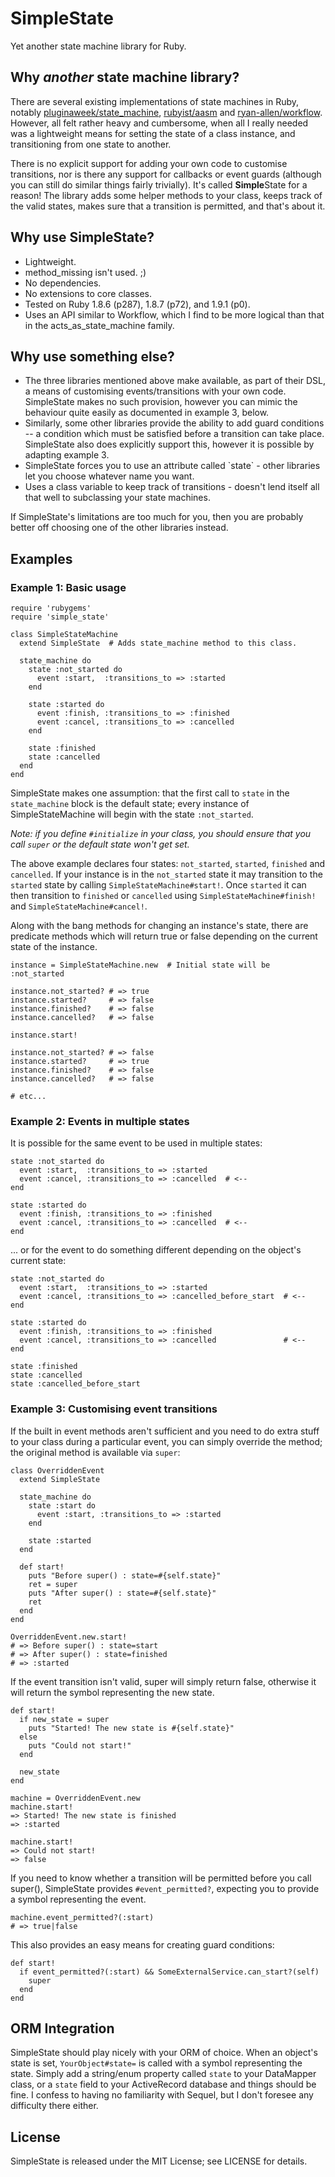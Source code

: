 # SimpleState

Yet another state machine library for Ruby.

## Why _another_ state machine library?

There are several existing implementations of state machines in Ruby, notably
[pluginaweek/state_machine][pluginaweek], [rubyist/aasm][rubyist] and
[ryan-allen/workflow][ryanallen]. However, all felt rather heavy and
cumbersome, when all I really needed was a lightweight means for setting the
state of a class instance, and transitioning from one state to another.

There is no explicit support for adding your own code to customise
transitions, nor is there any support for callbacks or event guards (although
you can still do similar things fairly trivially). It's called **Simple**State
for a reason! The library adds some helper methods to your class, keeps track
of the valid states, makes sure that a transition is permitted, and that's
about it.

## Why use SimpleState?

<ul style="margin-top: 1em">
  <li>Lightweight.</li>
  <li>method_missing isn't used. ;)</li>
  <li>No dependencies.</li>
  <li>No extensions to core classes.</li>
  <li>Tested on Ruby 1.8.6 (p287), 1.8.7 (p72), and 1.9.1 (p0).</li>
  <li>Uses an API similar to Workflow, which I find to be more logical than
    that in the acts_as_state_machine family.</li>
</ul>

## Why use something else?

<ul style="margin-top: 1em">
  <li>The three libraries mentioned above make available, as part of their
    DSL, a means of customising events/transitions with your own code.
    SimpleState makes no such provision, however you can mimic the behaviour
    quite easily as documented in example 3, below.</li>
  <li>Similarly, some other libraries provide the ability to add guard
    conditions -- a condition which must be satisfied before a transition
    can take place. SimpleState also does explicitly support this, however it
    is possible by adapting example 3.
  <li>SimpleState forces you to use an attribute called `state` - other libraries
    let you choose whatever name you want.</li>
  <li>Uses a class variable to keep track of transitions - doesn't lend itself
    all that well to subclassing your state machines.</li>
</ul>

If SimpleState's limitations are too much for you, then you are probably
better off choosing one of the other libraries instead.

## Examples

### Example 1: Basic usage

    require 'rubygems'
    require 'simple_state'

    class SimpleStateMachine
      extend SimpleState  # Adds state_machine method to this class.

      state_machine do
        state :not_started do
          event :start,  :transitions_to => :started
        end

        state :started do
          event :finish, :transitions_to => :finished
          event :cancel, :transitions_to => :cancelled
        end

        state :finished
        state :cancelled
      end
    end

SimpleState makes one assumption: that the first call to `state` in the
`state_machine` block is the default state; every instance of
SimpleStateMachine will begin with the state `:not_started`.

_Note: if you define `#initialize` in your class, you should ensure that you
call `super` or the default state won't get set._

The above example declares four states: `not_started`, `started`, `finished`
and `cancelled`. If your instance is in the `not_started` state it may
transition to the `started` state by calling `SimpleStateMachine#start!`. Once
`started` it can then transition to `finished` or `cancelled` using
`SimpleStateMachine#finish!` and `SimpleStateMachine#cancel!`.

Along with the bang methods for changing an instance's state, there are
predicate methods which will return true or false depending on the current
state of the instance.

    instance = SimpleStateMachine.new  # Initial state will be :not_started

    instance.not_started? # => true
    instance.started?     # => false
    instance.finished?    # => false
    instance.cancelled?   # => false

    instance.start!

    instance.not_started? # => false
    instance.started?     # => true
    instance.finished?    # => false
    instance.cancelled?   # => false

    # etc...

### Example 2: Events in multiple states

It is possible for the same event to be used in multiple states:

    state :not_started do
      event :start,  :transitions_to => :started
      event :cancel, :transitions_to => :cancelled  # <--
    end

    state :started do
      event :finish, :transitions_to => :finished
      event :cancel, :transitions_to => :cancelled  # <--
    end

... or for the event to do something different depending on the object's
current state:

    state :not_started do
      event :start,  :transitions_to => :started
      event :cancel, :transitions_to => :cancelled_before_start  # <--
    end

    state :started do
      event :finish, :transitions_to => :finished
      event :cancel, :transitions_to => :cancelled               # <--
    end

    state :finished
    state :cancelled
    state :cancelled_before_start

### Example 3: Customising event transitions

If the built in event methods aren't sufficient and you need to do extra stuff
to your class during a particular event, you can simply override the method;
the original method is available via `super`:

    class OverriddenEvent
      extend SimpleState

      state_machine do
        state :start do
          event :start, :transitions_to => :started
        end

        state :started
      end

      def start!
        puts "Before super() : state=#{self.state}"
        ret = super
        puts "After super() : state=#{self.state}"
        ret
      end
    end

    OverriddenEvent.new.start!
    # => Before super() : state=start
    # => After super() : state=finished
    # => :started

If the event transition isn't valid, super will simply return false, otherwise
it will return the symbol representing the new state.

    def start!
      if new_state = super
        puts "Started! The new state is #{self.state}"
      else
        puts "Could not start!"
      end

      new_state
    end

    machine = OverriddenEvent.new
    machine.start!
    => Started! The new state is finished
    => :started

    machine.start!
    => Could not start!
    => false

If you need to know whether a transition will be permitted before you call
super(), SimpleState provides `#event_permitted?`, expecting you to provide a
symbol representing the event.

    machine.event_permitted?(:start)
    # => true|false

This also provides an easy means for creating guard conditions:

    def start!
      if event_permitted?(:start) && SomeExternalService.can_start?(self)
        super
      end
    end

## ORM Integration

SimpleState should play nicely with your ORM of choice. When an object's state
is set, `YourObject#state=` is called with a symbol representing the state.
Simply add a string/enum property called `state` to your DataMapper class, or
a `state` field to your ActiveRecord database and things should be fine. I
confess to having no familiarity with Sequel, but I don't foresee any
difficulty there either.

## License

SimpleState is released under the MIT License; see LICENSE for details.

[pluginaweek]: http://github.com/pluginaweek/state_machine (pluginaweek's state_machine library)
[rubyist]: http://github.com/rubyist/aasm (rubyist's aasm library)
[ryanallen]: http://github.com/ryan-allen/workflow (ryan-allen's Workflow library)
